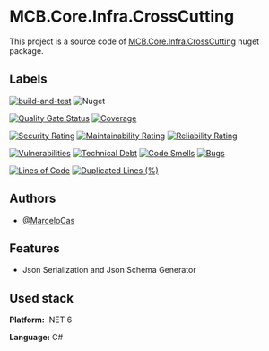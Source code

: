 
# MCB.Core.Infra.CrossCutting

This project is a source code of [MCB.Core.Infra.CrossCutting](https://www.nuget.org/packages/MCB.Core.Infra.CrossCutting/) nuget package.


## Labels

[![build-and-test](https://github.com/MarceloCas/MCB.Core.Infra.CrossCutting/actions/workflows/build-and-test.yml/badge.svg?branch=main)](https://github.com/MarceloCas/MCB.Core.Infra.CrossCutting/actions/workflows/build-and-test.yml)
![Nuget](https://img.shields.io/nuget/v/MCB.Core.Infra.CrossCutting)

[![Quality Gate Status](https://sonarcloud.io/api/project_badges/measure?project=MarceloCas_MCB.Core.Infra.CrossCutting&metric=alert_status)](https://sonarcloud.io/summary/new_code?id=MarceloCas_MCB.Core.Infra.CrossCutting)
[![Coverage](https://sonarcloud.io/api/project_badges/measure?project=MarceloCas_MCB.Core.Infra.CrossCutting&metric=coverage)](https://sonarcloud.io/summary/new_code?id=MarceloCas_MCB.Core.Infra.CrossCutting)


[![Security Rating](https://sonarcloud.io/api/project_badges/measure?project=MarceloCas_MCB.Core.Infra.CrossCutting&metric=security_rating)](https://sonarcloud.io/summary/new_code?id=MarceloCas_MCB.Core.Infra.CrossCutting)
[![Maintainability Rating](https://sonarcloud.io/api/project_badges/measure?project=MarceloCas_MCB.Core.Infra.CrossCutting&metric=sqale_rating)](https://sonarcloud.io/summary/new_code?id=MarceloCas_MCB.Core.Infra.CrossCutting)
[![Reliability Rating](https://sonarcloud.io/api/project_badges/measure?project=MarceloCas_MCB.Core.Infra.CrossCutting&metric=reliability_rating)](https://sonarcloud.io/summary/new_code?id=MarceloCas_MCB.Core.Infra.CrossCutting)


[![Vulnerabilities](https://sonarcloud.io/api/project_badges/measure?project=MarceloCas_MCB.Core.Infra.CrossCutting&metric=vulnerabilities)](https://sonarcloud.io/summary/new_code?id=MarceloCas_MCB.Core.Infra.CrossCutting)
[![Technical Debt](https://sonarcloud.io/api/project_badges/measure?project=MarceloCas_MCB.Core.Infra.CrossCutting&metric=sqale_index)](https://sonarcloud.io/summary/new_code?id=MarceloCas_MCB.Core.Infra.CrossCutting)
[![Code Smells](https://sonarcloud.io/api/project_badges/measure?project=MarceloCas_MCB.Core.Infra.CrossCutting&metric=code_smells)](https://sonarcloud.io/summary/new_code?id=MarceloCas_MCB.Core.Infra.CrossCutting)
[![Bugs](https://sonarcloud.io/api/project_badges/measure?project=MarceloCas_MCB.Core.Infra.CrossCutting&metric=bugs)](https://sonarcloud.io/summary/new_code?id=MarceloCas_MCB.Core.Infra.CrossCutting)


[![Lines of Code](https://sonarcloud.io/api/project_badges/measure?project=MarceloCas_MCB.Core.Infra.CrossCutting&metric=ncloc)](https://sonarcloud.io/summary/new_code?id=MarceloCas_MCB.Core.Infra.CrossCutting)
[![Duplicated Lines (%)](https://sonarcloud.io/api/project_badges/measure?project=MarceloCas_MCB.Core.Infra.CrossCutting&metric=duplicated_lines_density)](https://sonarcloud.io/summary/new_code?id=MarceloCas_MCB.Core.Infra.CrossCutting)



## Authors

- [@MarceloCas](https://www.linkedin.com/in/marcelocastelobranco/)


## Features

- Json Serialization and Json Schema Generator


## Used stack

**Platform:** .NET 6

**Language:** C#

